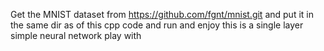 Get the MNIST dataset from
https://github.com/fgnt/mnist.git 
and put it in the same dir as of this cpp code and run and enjoy this is a single layer simple neural network play with 
